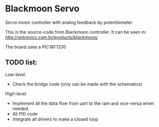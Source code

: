 # Blackmoon Servo
Servo motor controller with analog feedback by potentiometer

This is the source-code from Blackmoon controller. It can be seen in: 
http://gotronics.com.br/products/blackmoon/

The board uses a PIC18F1330

## TODO list:

Low-level
- Check the bridge code (only can be made with the schematics)

High-level
- Implement all the data flow from uart to the ram and vice-versa when needed.
- All PID code
- Integrate all drivers to make a closed loop

